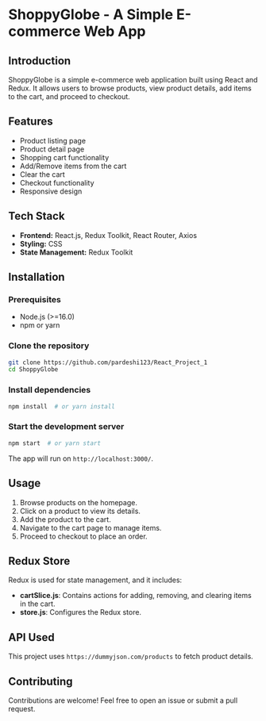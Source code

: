 # ShoppyGlobe - A Simple E-commerce Web App

## Introduction
ShoppyGlobe is a simple e-commerce web application built using React and Redux. It allows users to browse products, view product details, add items to the cart, and proceed to checkout.

## Features
- Product listing page
- Product detail page
- Shopping cart functionality
- Add/Remove items from the cart
- Clear the cart
- Checkout functionality
- Responsive design

## Tech Stack
- **Frontend:** React.js, Redux Toolkit, React Router, Axios
- **Styling:** CSS
- **State Management:** Redux Toolkit

## Installation
### Prerequisites
- Node.js (>=16.0)
- npm or yarn

### Clone the repository
```sh
git clone https://github.com/pardeshi123/React_Project_1
cd ShoppyGlobe
```

### Install dependencies
```sh
npm install  # or yarn install
```

### Start the development server
```sh
npm start  # or yarn start
```

The app will run on `http://localhost:3000/`.

## Usage
1. Browse products on the homepage.
2. Click on a product to view its details.
3. Add the product to the cart.
4. Navigate to the cart page to manage items.
5. Proceed to checkout to place an order.

## Redux Store
Redux is used for state management, and it includes:
- **cartSlice.js**: Contains actions for adding, removing, and clearing items in the cart.
- **store.js**: Configures the Redux store.

## API Used
This project uses `https://dummyjson.com/products` to fetch product details.

## Contributing
Contributions are welcome! Feel free to open an issue or submit a pull request.

